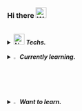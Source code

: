 ### Hi there <img src="https://raw.githubusercontent.com/Tarikul-Islam-Anik/Animated-Fluent-Emojis/master/Emojis/Hand%20gestures/Waving%20Hand%20Light%20Skin%20Tone.png" alt="Waving Hand Light Skin Tone" width="25" height="25" />
<br>
<i>
<details>
<summary>
  <img src="https://raw.githubusercontent.com/Tarikul-Islam-Anik/Animated-Fluent-Emojis/master/Emojis/Smilies/Nerd%20Face.png" alt="Nerd Face" width="25" height="25" /> <b>Techs.</b>
</summary>
   <br>
  
 ![html](https://img.shields.io/badge/HTML5-E34F26?style=for-the-badge&logo=html5&logoColor=white) ![css](https://img.shields.io/badge/CSS-239120?&style=for-the-badge&logo=css3&logoColor=white) ![js](https://img.shields.io/badge/JavaScript-F7DF1E?style=for-the-badge&logo=JavaScript&logoColor=white) ![jQuery](https://img.shields.io/badge/jQuery-0769ad?style=for-the-badge&logo=jQuery&logoColor=white)
 ![java](https://img.shields.io/badge/Java-ED8B00?style=for-the-badge&logo=openjdk&logoColor=white) ![c](https://img.shields.io/badge/C-00599C?style=for-the-badge&logo=c&logoColor=white) ![junit](https://img.shields.io/badge/JUnit-25a162?style=for-the-badge&logo=JUnit&logoColor=white) ![spring](https://img.shields.io/badge/Spring-6DB33F?style=for-the-badge&logo=spring&logoColor=white) ![springboot](https://img.shields.io/badge/SpringBoot-6DB33F?style=for-the-badge&logo=springboot&logoColor=white) <br> ![MySQL](https://img.shields.io/badge/mysql-%2300f.svg?style=for-the-badge&logo=mysql&logoColor=white) ![Oracle](https://img.shields.io/badge/oracle-F80000.svg?style=for-the-badge&logo=oracle&logoColor=white) ![Jenkins](https://img.shields.io/badge/jenkins-d24939.svg?style=for-the-badge&logo=jenkins&logoColor=white) ![Git](https://img.shields.io/badge/git-f05032.svg?style=for-the-badge&logo=git&logoColor=white) ![GitHub](https://img.shields.io/badge/github-181717.svg?style=for-the-badge&logo=GitHub&logoColor=white)

</details>
<br>
<details>
<summary>
  <img src="https://raw.githubusercontent.com/Tarikul-Islam-Anik/Animated-Fluent-Emojis/master/Emojis/Hand%20gestures/Eyes.png" alt="Eyes" width="2%" /> <b>Currently learning.</b>
</summary>
   <br>
  
 ![react](https://img.shields.io/badge/React-20232A?style=for-the-badge&logo=react&logoColor=61DAFB)  ![python](https://img.shields.io/badge/Python-14354C?style=for-the-badge&logo=python&logoColor=white) ![django](https://img.shields.io/badge/Django-092e20?style=for-the-badge&logo=Django&logoColor=white) 


</details>
<br>
<details>
<summary>
  <img src="https://raw.githubusercontent.com/Tarikul-Islam-Anik/Animated-Fluent-Emojis/master/Emojis/Travel%20and%20places/Fire.png" alt="Fire" width="2%" /> <b>Want to learn.</b>
</summary>
   <br>

![swift](https://img.shields.io/badge/Swift-F05138?style=for-the-badge&logo=Swift&logoColor=white) ![typescript](https://img.shields.io/badge/TypeScript-3178c6?style=for-the-badge&logo=TypeScript&logoColor=white)


</details>


</i>
